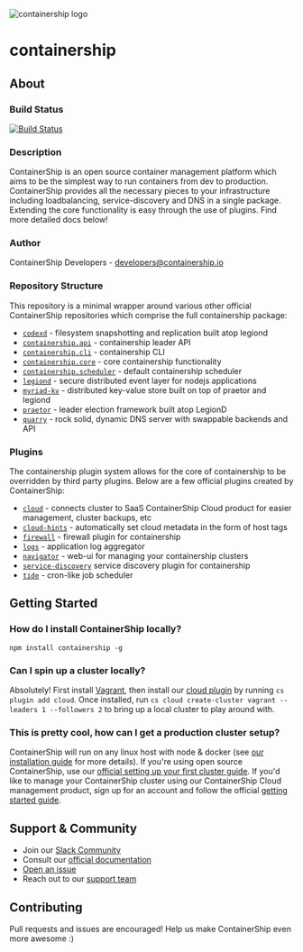![containership logo](http://content.containership.io/hubfs/containership_logo_3.png)

containership
==============

## About

### Build Status
[![Build Status](https://drone.containership.io/api/badges/containership/containership/status.svg)](https://drone.containership.io/containership/containership)

### Description
ContainerShip is an open source container management platform which aims to be the simplest way to run containers from dev to production. ContainerShip provides all the necessary pieces to your infrastructure including loadbalancing, service-discovery and DNS in a single package. Extending the core functionality is easy through the use of plugins. Find more detailed docs below!

### Author
ContainerShip Developers - developers@containership.io

### Repository Structure
This repository is a minimal wrapper around various other official ContainerShip repositories which comprise the full containership package:

* [`codexd`](https://github.com/containership/codexd) - filesystem snapshotting and replication built atop legiond
* [`containership.api`](https://github.com/containership/containership.api) - containership leader API
* [`containership.cli`](https://github.com/containership/containership.cli) - containership CLI
* [`containership.core`](https://github.com/containership/containership.core) - core containership functionality
* [`containership.scheduler`](https://github.com/containership/containership.scheduler) - default containership scheduler
* [`legiond`](https://github.com/containership/legiond) - secure distributed event layer for nodejs applications
* [`myriad-kv`](https://github.com/containership/myriad-kv) - distributed key-value store built on top of praetor and legiond
* [`praetor`](https://github.com/containership/praetor) - leader election framework built atop LegionD
* [`quarry`](https://github.com/containership/quarry) - rock solid, dynamic DNS server with swappable backends and API

### Plugins
The containership plugin system allows for the core of containership to be overridden by third party plugins. Below are a few official plugins created by ContainerShip:

* [`cloud`](https://github.com/containership/containership.plugin.cloud) - connects cluster to SaaS ContainerShip Cloud product for easier management, cluster backups, etc
* [`cloud-hints`](https://github.com/containership/containership.plugin.cloud-hints) - automatically set cloud metadata in the form of host tags
* [`firewall`](https://github.com/containership/containership.plugin.firewall) - firewall plugin for containership
* [`logs`](https://github.com/containership/containership.plugin.logs) - application log aggregator
* [`navigator`](https://github.com/containership/containership.plugin.navigator) - web-ui for managing your containership clusters
* [`service-discovery`](https://github.com/containership/containership.plugin.service-discovery) service discovery plugin for containership
* [`tide`](https://github.com/containership/containership.plugin.tide) - cron-like job scheduler

## Getting Started

### How do I install ContainerShip locally?
`npm install containership -g`

### Can I spin up a cluster locally?
Absolutely! First install [Vagrant](https://www.vagrantup.com), then install our [cloud plugin](https://github.com/containership/containership.plugin.cloud) by running `cs plugin add cloud`. Once installed, run `cs cloud create-cluster vagrant --leaders 1 --followers 2` to bring up a local cluster to play around with.

### This is pretty cool, how can I get a production cluster setup?
ContainerShip will run on any linux host with node & docker (see [our installation guide](https://docs.containership.io/docs/installation) for more details). If you're using open source ContainerShip, use our [official setting up your first cluster guide](https://docs.containership.io/docs/setting-up-your-first-cluster). If you'd like to manage your ContainerShip cluster using our ContainerShip Cloud management product, sign up for an account and follow the official [getting started guide](https://docs.containership.io/docs/getting-started).

## Support & Community
* Join our [Slack Community](https://slack.containership.io)
* Consult our [official documentation](https://docs.containership.io)
* [Open an issue](https://github.com/containership/containership/issues/new)
* Reach out to our [support team](mailto:support@containership.io)

## Contributing
Pull requests and issues are encouraged! Help us make ContainerShip even more awesome :)
